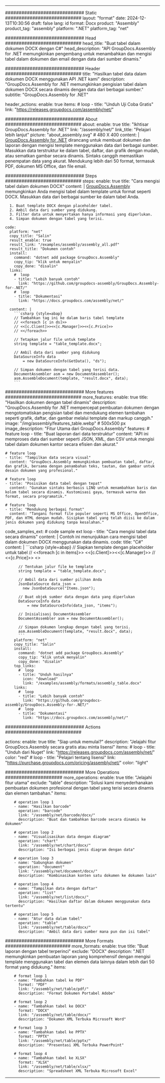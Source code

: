 



---
############################# Static ############################
layout: "format"
date:  2024-12-13T10:30:56
draft: false
lang: id
format: Docx
product: "Assembly"
product_tag: "assembly"
platform: ".NET"
platform_tag: "net"

############################# Head ############################
head_title: "Buat tabel dalam dokumen DOCX dengan C#"
head_description: "API GroupDocs.Assembly for .NET memungkinkan pengembang untuk menambahkan dan mengisi tabel dalam dokumen dan email dengan data dari sumber dinamis."

############################# Header ############################
title: "Hasilkan tabel data dalam dokumen DOCX menggunakan API .NET kami" 
description: "GroupDocs.Assembly for .NET memungkinkan pengisian tabel dalam dokumen DOCX secara dinamis dengan data dari berbagai sumber."
subtitle: "GroupDocs.Assembly for .NET" 

header_actions:
  enable: true
  items:
    #  loop
    - title: "Unduh Uji Coba Gratis"
      link: "https://releases.groupdocs.com/assembly/net/"
      
############################# About ############################
about:
    enable: true
    title: "Ikhtisar GroupDocs.Assembly for .NET"
    link: "/assembly/net/"
    link_title: "Pelajari lebih lanjut"
    picture: "about_assembly.svg" # 480 X 400
    content: |
       [GroupDocs.Assembly for .NET](/assembly/net/) dirancang untuk membuat dokumen dan laporan dengan mengisi template menggunakan data dari berbagai sumber. Masukkan data terstruktur ke dalam tabel, daftar, dan grafik dengan mudah, atau sematkan gambar secara dinamis. Sintaks canggih memastikan penempatan data yang akurat. Mendukung lebih dari 50 format, termasuk PDF, dokumen MS Office, dan file email.

############################# Steps ############################
steps:
    enable: true
    title: "Cara mengisi tabel dalam dokumen DOCX"
    content: |
      [GroupDocs.Assembly](/assembly/net/) memungkinkan Anda mengisi tabel dalam template untuk format seperti DOCX. Masukkan data dari berbagai sumber ke dalam tabel Anda.
      
      1. Buat template DOCX dengan placeholder tabel.
      2. Ambil data dari sumber yang didukung.
      3. Filter data untuk menyertakan hanya informasi yang diperlukan.
      4. Simpan dokumen dengan tabel yang terisi.
   
    code:
      platform: "net"
      copy_title: "Salin"
      result_enable: true
      result_link: "/examples/assembly/assembly_all.pdf"
      result_title: "Dokumen contoh"
      install:
        command: "dotnet add package GroupDocs.Assembly"
        copy_tip: "klik untuk menyalin"
        copy_done: "disalin"
      links:
        #  loop
        - title: "Lebih banyak contoh"
          link: "https://github.com/groupdocs-assembly/GroupDocs.Assembly-for-.NET/"
        #  loop
        - title: "Dokumentasi"
          link: "https://docs.groupdocs.com/assembly/net/"
          
      content: |
        ```csharp {style=abap}
        // Tambahkan tag ini ke dalam baris tabel template
        // <<foreach [c in ds]>>
        // <<[c.Client]>><<[c.Manager]>><<[c.Price]>>
        // <</foreach>>

        // Tetapkan jalur file untuk template
        string template = "table_template.docx";

        // Ambil data dari sumber yang didukung
        DataSourceInfo data 
            = new DataSourceInfo(GetData(), "ds");

        // Simpan dokumen dengan tabel yang terisi data.
        DocumentAssembler asm = new DocumentAssembler();
        asm.AssembleDocument(template, "result.docx", data);
        ```            

############################# More features ############################
more_features:
  enable: true
  title: "Hasilkan dokumen dengan tabel dinamis"
  description: "GroupDocs.Assembly for .NET mempercepat pembuatan dokumen dengan mengotomatiskan pengisian tabel dan mendukung elemen tambahan seperti grafik, daftar, dan gambar melalui template dan markup canggih."
  image: "/img/assembly/features_table.webp" # 500x500 px
  image_description: "Fitur Utama dari GroupDocs.Assembly"
  features:
    # feature loop
    - title: "Buat laporan dari data terstruktur"
      content: "API ini memproses data dari sumber seperti JSON, XML, dan CSV untuk mengisi tabel dalam dokumen kantor secara efisien dan akurat."

    # feature loop
    - title: "Tampilkan data secara visual"
      content: "GroupDocs.Assembly memungkinkan pembuatan tabel, daftar, dan grafik, bersama dengan penambahan teks, tautan, dan gambar untuk desain dokumen yang profesional."

    # feature loop
    - title: "Posisikan data tabel dengan tepat"
      content: "Gunakan sintaks berbasis LINQ untuk menambahkan baris dan kolom tabel secara dinamis. Kustomisasi gaya, termasuk warna dan format, secara programatik."

    # feature loop
    - title: "Mendukung berbagai format"
      content: "Tangani format file populer seperti MS Office, OpenOffice, PDF, dan HTML dengan mudah. Sisipkan tabel yang telah diisi ke dalam jenis dokumen yang didukung tanpa kesalahan."
      
  code_samples_ext:
    # code sample ext loop
    - title: "Cara mengisi tabel data secara dinamis"
      content: |
        Contoh ini menunjukkan cara mengisi tabel dalam dokumen DOCX menggunakan data dinamis.
      code:
        title: "C#"
        content: |
          ```csharp {style=abap}
          // Siapkan template dengan placeholder untuk tabel
          // <<foreach [c in items]>> <<[c.Client]>><<[c.Manager]>>
          // <<[c.Price]>> <</foreach>>

          // Tentukan jalur file ke template
          string template = "table_template.docx";

          // Ambil data dari sumber pilihan Anda
          JsonDataSource data_json = 
            new JsonDataSource("Items.json");

          // Buat objek sumber data dengan data yang diperlukan
          DataSourceInfo data 
              = new DataSourceInfo(data_json, "items");

          // Inisialisasi DocumentAssembler
          DocumentAssembler asm = new DocumentAssembler();

          // Simpan dokumen lengkap dengan tabel yang terisi.
          asm.AssembleDocument(template, "result.docx", data);
          ```
        platform: "net"
        copy_title: "Salin"
        install:
          command: "dotnet add package GroupDocs.Assembly"
          copy_tip: "klik untuk menyalin"
          copy_done: "disalin"
        top_links:
          #  loop
          - title: "Unduh hasilnya"
            icon: "download"
            link: "/examples/assembly/formats/assembly_table.docx"
        links:
          #  loop
          - title: "Lebih banyak contoh"
            link: "https://github.com/groupdocs-assembly/GroupDocs.Assembly-for-.NET/"
          #  loop
          - title: "Dokumentasi"
            link: "https://docs.groupdocs.com/assembly/net/"
            

            


############################# Actions ############################

actions:
  enable: true
  title: "Siap untuk memulai?"
  description: "Jelajahi fitur GroupDocs.Assembly secara gratis atau minta lisensi"
  items:
    #  loop
    - title: "Unduh dari Nuget"
      link: "https://releases.groupdocs.com/assembly/net/"
      color: "red"
        #  loop
    - title: "Pelajari tentang lisensi"
      link: "https://purchase.groupdocs.com/pricing/assembly/net/"
      color: "light"


############################# More Operations #####################
more_operations:
    enable: true
    title: "Jelajahi fitur utama"
    exclude: "table"
    description: "Solusi kami menyederhanakan pembuatan dokumen profesional dengan tabel yang terisi secara dinamis dan elemen tambahan."
    items: 
          
        # operation loop 1
        - name: "Hasilkan barcode"
          operation: "barcode"
          link: "/assembly/net/barcode/docx/"
          description: "Buat dan tambahkan barcode secara dinamis ke dokumen"

        # operation loop 2
        - name: "Visualisasikan data dengan diagram"
          operation: "chart"
          link: "/assembly/net/chart/docx/"
          description: "Isi berbagai jenis diagram dengan data"

        # operation loop 3
        - name: "Gabungkan dokumen"
          operation: "document"
          link: "/assembly/net/document/docx/"
          description: "Kombinasikan konten satu dokumen ke dokumen lain"

        # operation loop 4
        - name: "Tampilkan data dengan daftar"
          operation: "list"
          link: "/assembly/net/list/docx/"
          description: "Hasilkan daftar dalam dokumen menggunakan data tertentu"

        # operation loop 5
        - name: "Atur data dalam tabel"
          operation: "table"
          link: "/assembly/net/table/docx/"
          description: "Ambil data dari sumber mana pun dan isi tabel"
         
          
############################# More Formats ########################
more_formats:
    enable: true
    title: "Buat laporan dengan tabel terperinci"
    exclude: "DOCX"
    description: ".NET memungkinkan pembuatan laporan yang komprehensif dengan mengisi template menggunakan tabel dan elemen data lainnya dalam lebih dari 50 format yang didukung."
    items: 
          
        # format loop 1
        - name: "Tambahkan tabel ke PDF"
          format: "PDF"
          link: "/assembly/net/table/pdf/"
          description: "Format Dokumen Portabel Adobe"
          
        # format loop 2
        - name: "Tambahkan tabel ke DOCX"
          format: "DOCX"
          link: "/assembly/net/table/docx/"
          description: "Dokumen XML Terbuka Microsoft Word"
          
        # format loop 3
        - name: "Tambahkan tabel ke PPTX"
          format: "PPTX"
          link: "/assembly/net/table/pptx/"
          description: "Presentasi XML Terbuka PowerPoint"
          
        # format loop 4
        - name: "Tambahkan tabel ke XLSX"
          format: "XLSX"
          link: "/assembly/net/table/xlsx/"
          description: "Spreadsheet XML Terbuka Microsoft Excel"


          

---